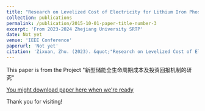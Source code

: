 ```yaml
---
title: "Research on Levelized Cost of Electricity for Lithium Iron Phosphate Batteries"
collection: publications
permalink: /publication/2015-10-01-paper-title-number-3
excerpt: 'From 2023-2024 Zhejiang University SRTP'
date: Not yet
venue: 'IEEE Conference'
paperurl: 'Not yet'
citation: 'Zixuan, Zhu. (2023). &quot;"Research on Levelized Cost of Electricity for Lithium Iron Phosphate Batteries" &quot; <i>IEEE Conference </i>.'
---
```

This paper is from the Project "新型储能全生命周期成本及投资回报机制的研究"

[You might download paper here when we're ready]()

Thank you for visiting!
